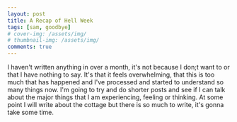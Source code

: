 ```yaml
---
layout: post
title: A Recap of Hell Week
tags: [sam, goodbye]
# cover-img: /assets/img/
# thumbnail-img: /assets/img/
comments: true
---
```

I  haven't written anything in over a month, it's not because I don;t want to or that I have nothing to say. It's that it feels overwhelming, that this is too much that has happened and I've processed and started to understand so many things now. I'm going to try and do shorter posts and see if I can talk about the major things that I am experiencing, feeling or thinking. At some point I will write about the cottage but there is so much to write, it's gonna take some time.
